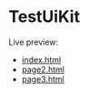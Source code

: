 TestUiKit
=========

Live preview:
* [index.html](https://rawgithub.com/millasa/TestUiKit/master/index.html)
* [page2.html](https://rawgithub.com/millasa/TestUiKit/master/page2.html)
* [page3.html](https://rawgithub.com/millasa/TestUiKit/master/page3.html)
